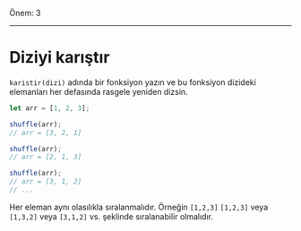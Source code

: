 Önem: 3

---
# Diziyi karıştır

`karistir(dizi)` adında bir fonksiyon yazın ve bu fonksiyon dizideki elemanları her defasında rasgele yeniden dizsin.


```js
let arr = [1, 2, 3];

shuffle(arr);
// arr = [3, 2, 1]

shuffle(arr);
// arr = [2, 1, 3]

shuffle(arr);
// arr = [3, 1, 2]
// ...
```

Her eleman aynı olasılıkla sıralanmalıdır. Örneğin `[1,2,3]` `[1,2,3]` veya `[1,3,2]` veya `[3,1,2]` vs. şeklinde sıralanabilir olmalıdır.